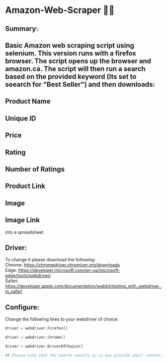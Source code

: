 # Amazon-Web-Scraper 🛒📄

## Summary:
Basic Amazon web scraping script using selenium. This version runs with a firefox browser. 
The script opens up the browser and amazon.ca. The script will then run a search based on the provided keyword (Its set to seearch for "Best Seller")  and then downloads: 
----
Product Name
----
Unique ID
----
Price
----
Rating 
----
Number of Ratings
----
Product Link
----
Image 
----
Image Link 
----

into a spreadsheet. 

## Driver:
To change it please download the following:  
Chrome: https://chromedriver.chromium.org/downloads  
Edge: https://developer.microsoft.com/en-us/microsoft-edge/tools/webdriver/  
Safari: https://developer.apple.com/documentation/webkit/testing_with_webdriver_in_safari 

## Configure:  
Change the following lines to your webdriver of choice:
```python
driver = webdriver.Firefox()
```
```python
driver = webdriver.Chrome()
```
```python
driver = webdriver.DriverOfChoice()

## Please note that the search results as is may provide adult content. 
